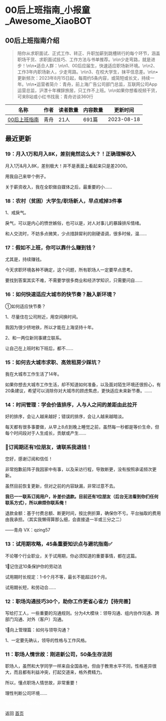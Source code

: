 # 00后上班指南_小报童_Awesome_XiaoBOT

## 00后上班指南介绍
> 陪你从求职面试、正式工作、转正、升职加薪到跳槽转行的每个环节，涵盖职场干货、求职面试技巧、工作方法与书单推荐。\n\n少走弯路，就是进步！\n\n•适合人群：\n\n1、00后应届生，快速适应职场新环境。\n\n2、工作3年内职场新人，少走弯路。\n\n3、在校大学生，抹平信息差。\n\n•更新频次：2023年8月15日起，每周约5条内容，或简短或长文，持续一年。\n\n•运营者简介：青舟，前上海广告公司部门总监，互联网公司App运营总监，沪漂十年裸辞旅居，只工作不上班。\n\n如果你想看视频干货，可来B站或小红书找我：青舟访谈360行  
  


|名称|作者|读者数量|内容数量|更新时间|
|---|---|---|---|---|
|[00后上班指南](https://xiaobot.net/p/2023worksmart?refer=0b133df9-27dc-423b-8101-639049001c13)|青舟|21人|691篇|2023-08-18|

## 最近更新
### 19：月入1万和月入8K，差别竟然这么大？！正确理解收入

月入1万&月入8K，差别极大！并不是表面上看起来只是差2000。

用我自己来举个例子。

关于薪资收入，我在全职做自媒体之后，最重要的小......

### 18：农村（贫困）大学生/职场新人，早点戒掉3件事

1、戒戾气。

戾气，可以是内心的愤世嫉俗，也可以是，对人对事儿的暴躁排斥情绪。

和人交流时，不妨多点微笑，少点措辞犀利的刚硬语调，很多时候，温......

### 17：假如不上班，你可以靠什么赚到钱？

尤其是，持续赚钱。

今天求职环境各种不确定，这个问题，所有职场人一定要早点思考。

要找到答案其实不难，不需要学很多商业和经济学知识，只需要问自......

### 16：如何快速适应大城市的快节奏？融入新环境？

①如何适应快节奏？

1、尽量住在公司附近，用空间换时间。

我因为很少挤地铁，所以才能在上海坚持十年。

2、和一两位新同事建立联系。

让自己在上班时和下班后，都不......

### 15：如何去大城市求职、高效租房少踩坑？

我在大城市工作生活了14年。

如果你想去大城市工作生活，却不知道如何准备，以及面对陌生环境还很担心，有20条建议，希望可以消除你对大城市的顾虑焦虑，更快适应未来新节奏。......

### 14：时间管理：学会价值排序，人与人之间的差距由此拉开

好的排序，会让人越来越好；错误的排序，会让人越来越暗淡。

每天都有很多事要做，从早上8点到晚上睡觉之前，虽然每一秒都是等价生命，但每个时间段对于人生成长，贡献或产生......

### 📢订阅期还有1位朋友，请联系我退钱！

您好，感谢订阅和信任！

非常抱歉前阵子我因家中有事，以及采访行程，导致断更，没有按照承诺频次更新。

虽然目前恢复更新，但对之前的内容缺漏，非常过意不去。

**我已一一联系订阅用户，补差价退款。目前还有1位朋友（后台无法看到你们任何联系方式），所以麻烦你联系俺！**

退款金额：基于付费总额、断更时间，按比例折算，确保你不亏。平台抽取的费用由我承担。（其实我懒得算那么细，会直接退一半或三分之二）

——青舟 VX：qzing57

### 13：试用期攻略，45条重要知识点与避坑指南✅

不论哪个行业职业，关于试用期，你必须知道的重要事情，都在这篇。

1⃣️记住这10条保护你的劳动法

试用期时长规定：1-6个月不等，最长不能超过6个月。

试用期长短，和劳动合......

### 12：职场沟通技巧30个，助你工作更省心省力【待完善】

写给打工人，一些重要的沟通规则。分为4大模块：领导沟通、组内协作沟通、跨部门沟通、对外（客户）沟通。

1⃣️向上管理篇：如何与领导沟通？

1、一定要先确认，领导的性格与工作风格。

### 11：职场人情世故：刚进新公司，50条生存法则

职场人，虽然和大学同学一样来自全国各地，但由于教育水平不同，性格差异很大，而且都有利益冲突，打起交道来，格外费精力。

所以，懂点职场人情世故，非常重要！

理性判断公司环境......


<a href="https://github.com/Reno9527/awesome-xiaobot" style="color: white; text-decoration: none;">awesome-xiaobot</a>

返回 [首页](../README.md)
